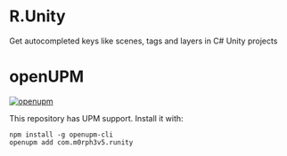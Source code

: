 # R.Unity
Get autocompleted keys like scenes, tags and layers in C# Unity projects

# openUPM

[![openupm](https://img.shields.io/npm/v/com.m0rph3v5.runity?label=openupm&registry_uri=https://package.openupm.com)](https://openupm.com/packages/com.m0rph3v5.runity/)

This repository has UPM support. Install it with:

```
npm install -g openupm-cli
openupm add com.m0rph3v5.runity
```

